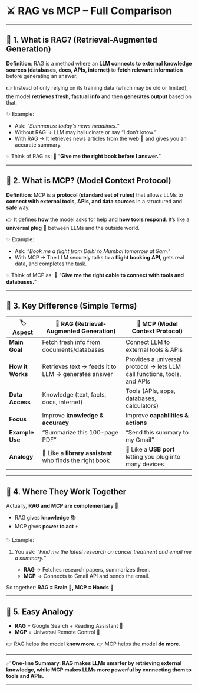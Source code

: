 
# ⚔️ RAG vs MCP – Full Comparison

---

## 🔹 1. What is RAG? (Retrieval-Augmented Generation)

**Definition**:
RAG is a method where an **LLM connects to external knowledge sources (databases, docs, APIs, internet)** to **fetch relevant information** before generating an answer.

👉 Instead of only relying on its training data (which may be old or limited), the model **retrieves fresh, factual info** and then **generates output** based on that.

✨ Example:

* Ask: *“Summarize today’s news headlines.”*
* Without RAG → LLM may hallucinate or say “I don’t know.”
* With RAG → It retrieves news articles from the web 📰 and gives you an accurate summary.

💡 Think of RAG as:
📖 “**Give me the right book before I answer.**”

---

## 🔹 2. What is MCP? (Model Context Protocol)

**Definition**:
MCP is a **protocol (standard set of rules)** that allows LLMs to **connect with external tools, APIs, and data sources** in a structured and **safe** way.

👉 It defines **how** the model asks for help and **how tools respond**.
It’s like a **universal plug** 🔌 between LLMs and the outside world.

✨ Example:

* Ask: *“Book me a flight from Delhi to Mumbai tomorrow at 9am.”*
* With MCP → The LLM securely talks to a **flight booking API**, gets real data, and completes the task.

💡 Think of MCP as:
🔌 “**Give me the right cable to connect with tools and databases.**”

---

## 🔹 3. Key Difference (Simple Terms)

| 🏷️ **Aspect**   | 📖 **RAG (Retrieval-Augmented Generation)**              | 🔌 **MCP (Model Context Protocol)**                                      |
| ---------------- | -------------------------------------------------------- | ------------------------------------------------------------------------ |
| **Main Goal**    | Fetch fresh info from documents/databases                | Connect LLM to external tools & APIs                                     |
| **How it Works** | Retrieves text → feeds it to LLM → generates answer      | Provides a universal protocol → lets LLM call functions, tools, and APIs |
| **Data Access**  | Knowledge (text, facts, docs, internet)                  | Tools (APIs, apps, databases, calculators)                               |
| **Focus**        | Improve **knowledge & accuracy**                         | Improve **capabilities & actions**                                       |
| **Example Use**  | “Summarize this 100-page PDF”                            | “Send this summary to my Gmail”                                          |
| **Analogy**      | 📖 Like a **library assistant** who finds the right book | 🔌 Like a **USB port** letting you plug into many devices                |

---

## 🔹 4. Where They Work Together

Actually, **RAG and MCP are complementary** 🚀

* RAG gives **knowledge** 📚
* MCP gives **power to act** ⚡

✨ Example:

1. You ask: *“Find me the latest research on cancer treatment and email me a summary.”*

   * **RAG** → Fetches research papers, summarizes them.
   * **MCP** → Connects to Gmail API and sends the email.

So together: **RAG = Brain 🧠, MCP = Hands 🤝**

---

## 🔹 5. Easy Analogy

* **RAG** = Google Search + Reading Assistant 📖
* **MCP** = Universal Remote Control 🔌

👉 RAG helps the model **know more**.
👉 MCP helps the model **do more**.

---

✅ **One-line Summary**:
**RAG makes LLMs smarter by retrieving external knowledge, while MCP makes LLMs more powerful by connecting them to tools and APIs.**

---